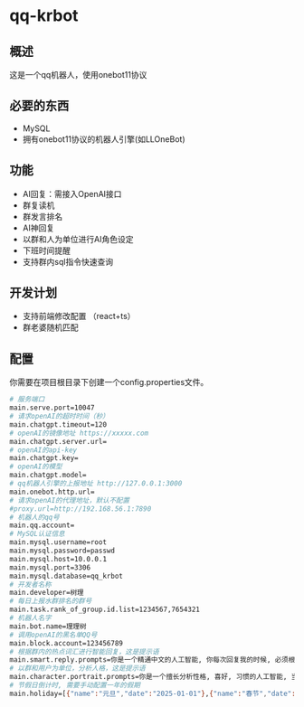 # qq-krbot

## 概述
这是一个qq机器人，使用onebot11协议

## 必要的东西
- MySQL
- 拥有onebot11协议的机器人引擎(如LLOneBot)

## 功能
- AI回复：需接入OpenAI接口
- 群复读机
- 群发言排名
- AI神回复
- 以群和人为单位进行AI角色设定
- 下班时间提醒
- 支持群内sql指令快速查询

## 开发计划
- 支持前端修改配置 （react+ts）
- 群老婆随机匹配


## 配置
你需要在项目根目录下创建一个config.properties文件。
```bash
# 服务端口
main.serve.port=10047
# 请求openAI的超时时间（秒）
main.chatgpt.timeout=120
# openAI的镜像地址 https://xxxxx.com
main.chatgpt.server.url=
# openAI的api-key
main.chatgpt.key=
# openAI的模型
main.chatgpt.model=
# qq机器人引擎的上报地址 http://127.0.0.1:3000
main.onebot.http.url=
# 请求openAI的代理地址，默认不配置
#proxy.url=http://192.168.56.1:7890
# 机器人的qq号
main.qq.account=
# MySQL认证信息
main.mysql.username=root
main.mysql.password=passwd
main.mysql.host=10.0.0.1
main.mysql.port=3306
main.mysql.database=qq_krbot
# 开发者名称
main.developer=树理
# 每日上报水群排名的群号
main.task.rank_of_group.id.list=1234567,7654321
# 机器人名字
main.bot.name=理理树
# 调用openAI的黑名单QQ号
main.block.account=123456789
# 根据群内的热点词汇进行智能回复，这是提示语
main.smart.reply.prompts=你是一个精通中文的人工智能, 你每次回复我的时候, 必须根据我的回复给出简短的神回复
# 以群和用户为单位，分析人格，这是提示语
main.character.portrait.prompts=你是一个擅长分析性格, 喜好, 习惯的人工智能, 当你收到我给你发送某个人在群里的聊天记录后, 你按照这些消息开始分析, 并且要以"你是一个xxx"作为第一人称, 你的语气要嘲讽且恶毒, 内容尽可能根据聊天记录详细展开
# 节假日倒计时, 需要手动配置一年的假期
main.holiday=[{"name":"元旦","date":"2025-01-01"},{"name":"春节","date":"2025-01-28"},{"name":"清明节","date":"2025-04-04"},{"name":"劳动节","date":"2025-05-01"},{"name":"端午节","date":"2025-05-31"},{"name":"国庆节, 中秋节","date":"2025-10-01"}]
```